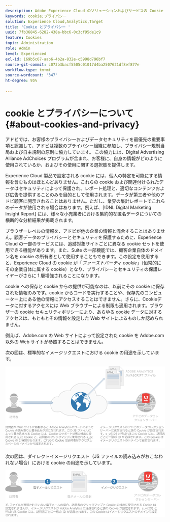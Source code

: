 ```yaml
---
description: Adobe Experience Cloud のソリューションおよびサービスの Cookie とプライバシーについて説明します。
keywords: cookie;プライバシー
solution: Experience Cloud,Analytics,Target
title: 'Cookie とプライバシー '
uuid: 7fb36845-6282-438a-bbc6-0c3cf95de1c9
feature: Cookies
topic: Administration
role: Admin
level: Experienced
exl-id: 169b5c67-aab6-4b2a-832e-c5998d796bf7
source-git-commit: c073b3bacf5505c01017d4ba2507621df8ef877e
workflow-type: tm+mt
source-wordcount: '347'
ht-degree: 95%

---
```


# cookie とプライバシーについて {#about-cookies-and-privacy}

アドビでは、お客様のプライバシーおよびデータセキュリティを最優先の重要事項と認識して、アドビは複数のプライバシー組織に参加し、プライバシー規制当局および自主規制の原則に協力しています。 この協力には、Digital Advertising Alliance AdChoices プログラムが含まれ、お客様に、自身の情報がどのように使用されているか、およびその使用に関する選択肢を提供します。

Experience Cloud 製品で設定される cookie には、個人の特定を可能にする情報を含むものはほとんどありません。これらの cookie および関連付けられたデータはセキュリティによって保護され、レポート処理と、適切なコンテンツおよび広告を提供することのみを目的として使用されます。データが第三者や他のアドビ顧客に開示されることはありません。ただし、業界の集計レポートでこれらのデータが使用される場合はあります。例えば、[!DNL Digital Marketing Insight Report] には、様々な小売業者における集約的な匿名データについての横断的な分析結果が掲載されます。

ブラウザーレベルの情報を、アドビが他の企業の情報と混合することはありません。顧客データのプライバシーとセキュリティを保護するために、Experience Cloud の一部のサービスには、追跡対象サイトごとに異なる cookie セットを使用できる機能があります。また、Suite の一部機能では、顧客企業自体のドメイン名を cookie の所有者として使用することもできます。この設定を使用すると、Experience Cloud の cookie が「*ファーストパーティ cookie*」（恒常的にその企業自体に属する cookie）となり、プライバシーとセキュリティの保護レイヤーがさらに 1 層増強されることになります。

cookie への保存と cookie からの提供が可能なのは、以前にその cookie に保存された情報のみです。cookie からコードを実行することや、保存先のコンピューター上にある他の情報にアクセスすることはできません。さらに、Cookieデータに対するアクセスには Web ブラウザーによる制限も適用されます。ブラウザーの cookie セキュリティポリシーにより、あらゆる cookie データに対するアクセスは、もともとその情報を設定した Web サイトによるものしか認められません。

例えば、Adobe.com の Web サイトによって設定された cookie を Adobe.com 以外の Web サイトが参照することはできません。

次の図は、標準的なイメージリクエストにおける cookie の用途を示しています。

![標準のイメージリクエストの cookie 使用状況](assets/CookiesProcessGraphic-01.png)

次の図は、ダイレクトイメージリクエスト（JS ファイルの読み込みがおこなわれない場合）における cookie の用途を示しています。

![単純なイメージリクエストに対する cookie の使用](assets/CookiesProcessGraphic2.png)

